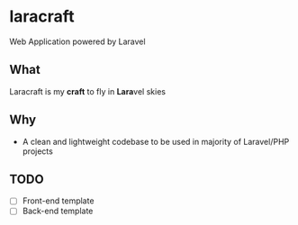 # laracraft

Web Application powered by Laravel

## What

Laracraft is my **craft** to fly in **Lara**vel skies

## Why

- A clean and lightweight codebase to be used in majority of Laravel/PHP projects

## TODO

- [ ] Front-end template
- [ ] Back-end template